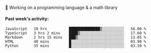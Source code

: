 
:large_blue_circle: Working on a programming language & a math library

#### Past week's activity:
<!--START_SECTION:waka-->
```text
JavaScript   10 hrs          ██████████████▒░░░░░░░░░░   58.00 % 
TypeScript   3 hrs 2 mins    ████▒░░░░░░░░░░░░░░░░░░░░   17.60 % 
Markdown     2 hrs 15 mins   ███▒░░░░░░░░░░░░░░░░░░░░░   13.05 % 
HTML         40 mins         █░░░░░░░░░░░░░░░░░░░░░░░░   03.90 % 
Python       35 mins         █░░░░░░░░░░░░░░░░░░░░░░░░   03.39 % 
```
<!--END_SECTION:waka-->
